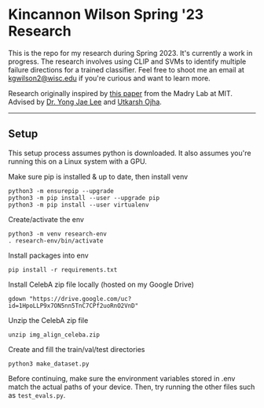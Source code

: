 # Kincannon Wilson Spring '23 Research

This is the repo for my research during Spring 2023.
It's currently a work in progress. The research involves
using CLIP and SVMs to identify multiple failure 
directions for a trained classifier. Feel free to 
shoot me an email at kgwilson2@wisc.edu if 
you're curious and want to learn more.

Research originally inspired by 
[this paper](https://gradientscience.org/failure-directions/) 
from the Madry Lab at MIT. Advised by 
[Dr. Yong Jae Lee](https://pages.cs.wisc.edu/~yongjaelee/)
and [Utkarsh Ojha](https://utkarshojha.github.io/).

---

## Setup

This setup process assumes python is downloaded.
It also assumes you're running this on a Linux system
with a GPU.

Make sure pip is installed & up to date, then install venv
```
python3 -m ensurepip --upgrade
python3 -m pip install --user --upgrade pip
python3 -m pip install --user virtualenv
```

Create/activate the env
```
python3 -m venv research-env
. research-env/bin/activate
```

Install packages into env
```
pip install -r requirements.txt
```

Install CelebA zip file locally
(hosted on my Google Drive)
```
gdown "https://drive.google.com/uc?id=1HpoLLP9x7ON5nn5TnC7CPf2uoRnO2VnD"
```

Unzip the CelebA zip file
```
unzip img_align_celeba.zip
```

Create and fill the train/val/test directories
```
python3 make_dataset.py
```

Before continuing, make sure the environment
variables stored in .env match the actual 
paths of your device. Then, try running 
the other files such as `test_evals.py`.